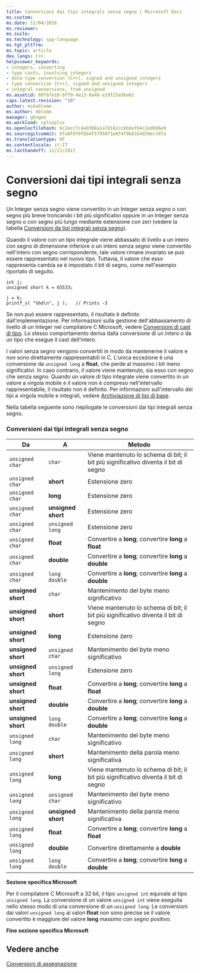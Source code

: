 ```yaml
---
title: Conversioni dai tipi integrali senza segno | Microsoft Docs
ms.custom: 
ms.date: 11/04/2016
ms.reviewer: 
ms.suite: 
ms.technology: cpp-language
ms.tgt_pltfrm: 
ms.topic: article
dev_langs: C++
helpviewer_keywords:
- integers, converting
- type casts, involving integers
- data type conversion [C++], signed and unsigned integers
- type conversion [C++], signed and unsigned integers
- integral conversions, from unsigned
ms.assetid: 60fb7e10-bff9-4a13-8a48-e19f25a36a02
caps.latest.revision: "10"
author: mikeblome
ms.author: mblome
manager: ghogen
ms.workload: cplusplus
ms.openlocfilehash: 6c2ecc7c4a0308a1a7d182cc0bdaf04c2ed6b6e9
ms.sourcegitcommit: 8fa8fdf0fbb4f57950f1e8f4f9b81b4d39ec7d7a
ms.translationtype: HT
ms.contentlocale: it-IT
ms.lasthandoff: 12/21/2017
---
```

# <a name="conversions-from-unsigned-integral-types"></a>Conversioni dai tipi integrali senza segno
Un Integer senza segno viene convertito in un Integer senza segno o con segno più breve troncando i bit più significativi oppure in un Integer senza segno o con segno più lungo mediante estensione con zeri (vedere la tabella [Conversioni da tipi integrali senza segno](#_clang_table_4..3)).  
  
 Quando il valore con un tipo integrale viene abbassato di livello a un intero con segno di dimensione inferiore o un intero senza segno viene convertito nell'intero con segno corrispondente, tale valore rimane invariato se può essere rappresentato nel nuovo tipo. Tuttavia, il valore che esso rappresenta cambia se è impostato il bit di segno, come nell'esempio riportato di seguito.  
  
```  
int j;  
unsigned short k = 65533;  
  
j = k;  
printf_s( "%hd\n", j );   // Prints -3  
```  
  
 Se non può essere rappresentato, il risultato è definito dall'implementazione. Per informazioni sulla gestione dell'abbassamento di livello di un Integer nel compilatore C Microsoft, vedere [Conversioni di cast di tipo](../c-language/type-cast-conversions.md). Lo stesso comportamento deriva dalla conversione di un intero o da un tipo che esegue il cast dell'intero.  
  
 I valori senza segno vengono convertiti in modo da mantenerne il valore e non sono direttamente rappresentabili in C. L'unica eccezione è una conversione da `unsigned long` a **float**, che perde al massimo i bit meno significativi. In caso contrario, il valore viene mantenuto, sia esso con segno che senza segno. Quando un valore di tipo integrale viene convertito in un valore a virgola mobile e il valore non è compreso nell'intervallo rappresentabile, il risultato non è definito. Per informazioni sull'intervallo dei tipi a virgola mobile e integrali, vedere [Archiviazione di tipi di base](../c-language/storage-of-basic-types.md).  
  
 Nella tabella seguente sono riepilogate le conversioni dai tipi integrali senza segno.  
  
### <a name="conversions-from-unsigned-integral-types"></a>Conversioni dai tipi integrali senza segno  
  
|Da|A|Metodo|  
|----------|--------|------------|  
|`unsigned char`|`char`|Viene mantenuto lo schema di bit; il bit più significativo diventa il bit di segno|  
|`unsigned char`|**short**|Estensione zero|  
|`unsigned char`|**long**|Estensione zero|  
|`unsigned char`|**unsigned short**|Estensione zero|  
|`unsigned char`|`unsigned long`|Estensione zero|  
|`unsigned char`|**float**|Convertire a **long**; convertire **long** a **float**|  
|`unsigned char`|**double**|Convertire a **long**; convertire **long** a **double**|  
|`unsigned char`|`long double`|Convertire a **long**; convertire **long** a **double**|  
|**unsigned short**|`char`|Mantenimento del byte meno significativo|  
|**unsigned short**|**short**|Viene mantenuto lo schema di bit; il bit più significativo diventa il bit di segno|  
|**unsigned short**|**long**|Estensione zero|  
|**unsigned short**|`unsigned char`|Mantenimento del byte meno significativo|  
|**unsigned short**|`unsigned long`|Estensione zero|  
|**unsigned short**|**float**|Convertire a **long**; convertire **long** a **float**|  
|**unsigned short**|**double**|Convertire a **long**; convertire **long** a **double**|  
|**unsigned short**|`long double`|Convertire a **long**; convertire **long** a **double**|  
|`unsigned long`|`char`|Mantenimento del byte meno significativo|  
|`unsigned long`|**short**|Mantenimento della parola meno significativa|  
|`unsigned long`|**long**|Viene mantenuto lo schema di bit; il bit più significativo diventa il bit di segno|  
|`unsigned long`|`unsigned char`|Mantenimento del byte meno significativo|  
|`unsigned long`|**unsigned short**|Mantenimento della parola meno significativa|  
|`unsigned long`|**float**|Convertire a **long**; convertire **long** a **float**|  
|`unsigned long`|**double**|Convertire direttamente a **double**|  
|`unsigned long`|`long double`|Convertire a **long**; convertire **long** a **double**|  
  
 **Sezione specifica Microsoft**  
  
 Per il compilatore C Microsoft a 32 bit, il tipo `unsigned int` equivale al tipo `unsigned long`. La conversione di un valore `unsigned int` viene eseguita nello stesso modo di una conversione di un `unsigned long`. Le conversioni dai valori `unsigned long` ai valori **float** non sono precise se il valore convertito è maggiore del valore **long** massimo con segno positivo.  
  
 **Fine sezione specifica Microsoft**  
  
## <a name="see-also"></a>Vedere anche  
 [Conversioni di assegnazione](../c-language/assignment-conversions.md)